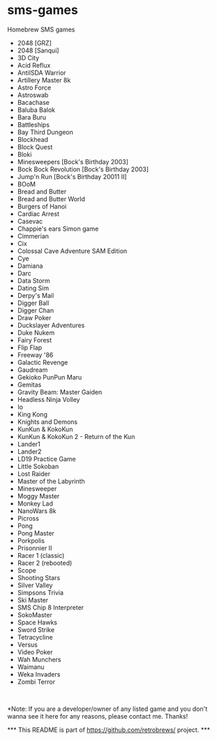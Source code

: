 # sms-games
Homebrew SMS games


- 2048 [GRZ]<br />
- 2048 [Sanqui]<br />
- 3D City<br />
- Acid Reflux<br />
- AntiISDA Warrior<br />
- Artillery Master 8k<br />
- Astro Force<br />
- Astroswab<br />
- Bacachase<br />
- Baluba Balok<br />
- Bara Buru<br />
- Battleships<br />
- Bay Third Dungeon<br />
- Blockhead<br />
- Block Quest<br />
- Bloki<br />
- Minesweepers [Bock's Birthday 2003]<br />
- Bock Bock Revolution [Bock's Birthday 2003]<br />
- Jump'n Run [Bock's Birthday 20011 II]<br />
- BOoM<br />
- Bread and Butter<br />
- Bread and Butter World<br />
- Burgers of Hanoi<br />
- Cardiac Arrest<br />
- Casevac<br />
- Chappie's ears Simon game<br />
- Cimmerian<br />
- Cix<br />
- Colossal Cave Adventure SAM Edition<br />
- Cye<br />
- Damiana<br />
- Darc<br />
- Data Storm<br />
- Dating Sim<br />
- Derpy's Mail<br />
- Digger Ball<br />
- Digger Chan<br />
- Draw Poker<br />
- Duckslayer Adventures<br />
- Duke Nukem<br />
- Fairy Forest<br />
- Flip Flap<br />
- Freeway '86<br />
- Galactic Revenge<br />
- Gaudream<br />
- Gekioko PunPun Maru<br />
- Gemitas<br />
- Gravity Beam: Master Gaiden<br />
- Headless Ninja Volley<br />
- Io<br />
- King Kong<br />
- Knights and Demons<br />
- KunKun & KokoKun<br />
- KunKun & KokoKun 2 - Return of the Kun<br />
- Lander1<br />
- Lander2<br />
- LD19 Practice Game<br />
- Little Sokoban<br />
- Lost Raider<br />
- Master of the Labyrinth<br />
- Minesweeper<br />
- Moggy Master<br />
- Monkey Lad<br />
- NanoWars 8k<br />
- Picross<br />
- Pong<br />
- Pong Master<br />
- Porkpolis<br />
- Prisonnier II<br />
- Racer 1 (classic)<br />
- Racer 2 (rebooted)<br />
- Scope<br />
- Shooting Stars<br />
- Silver Valley<br />
- Simpsons Trivia<br />
- Ski Master<br />
- SMS Chip 8 Interpreter<br />
- SokoMaster<br />
- Space Hawks<br />
- Sword Strike<br />
- Tetracycline<br />
- Versus<br />
- Video Poker<br />
- Wah Munchers<br />
- Waimanu<br />
- Weka Invaders<br />
- Zombi Terror<br />
<br />

*Note: If you are a developer/owner of any listed game and you don't wanna see it here for any reasons, please contact me.
Thanks!

*** This README is part of https://github.com/retrobrews/ project. ***

